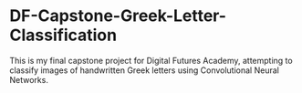 # DF-Capstone-Greek-Letter-Classification
This is my final capstone project for Digital Futures Academy, attempting to classify images of handwritten Greek letters using Convolutional Neural Networks.

